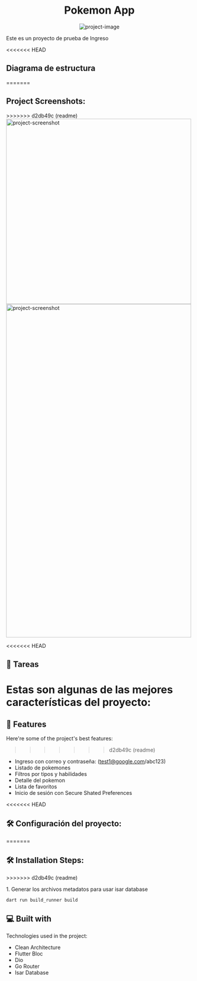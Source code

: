 <h1 align="center" id="title">Pokemon App</h1>

<p align="center"><img src="https://upload.wikimedia.org/wikipedia/commons/thumb/9/98/International_Pok%C3%A9mon_logo.svg/2560px-International_Pok%C3%A9mon_logo.svg.png" alt="project-image"></p>

<p id="description">Este es un proyecto de prueba de Ingreso</p>

<<<<<<< HEAD
<h2>Diagrama de estructura</h2>
=======
<h2>Project Screenshots:</h2>
>>>>>>> d2db49c (readme)

<img src="https://www.gregorypacheco.com.br/posts/img/clean-architecture.png" alt="project-screenshot" width="500" height="500/">

<img src="https://framerusercontent.com/images/zKsz2naHdS9mo5qHNsZsFyqCuZA.png" alt="project-screenshot" width="500" height="900/">

  
  
<<<<<<< HEAD
<h2>🧐 Tareas</h2>

Estas son algunas de las mejores características del proyecto:
=======
<h2>🧐 Features</h2>

Here're some of the project's best features:
>>>>>>> d2db49c (readme)

*   Ingreso con correo y contraseña: (test1@google.com/abc123)
*   Listado de pokemones
*   Filtros por tipos y habilidades
*   Detalle del pokemon
*   Lista de favoritos
*   Inicio de sesión con Secure Shated Preferences

<<<<<<< HEAD
<h2>🛠️ Configuración del proyecto:</h2>
=======
<h2>🛠️ Installation Steps:</h2>
>>>>>>> d2db49c (readme)

<p>1. Generar los archivos metadatos para usar isar database</p>

```
dart run build_runner build
```

  
  
<h2>💻 Built with</h2>

Technologies used in the project:

*   Clean Architecture
*   Flutter Bloc
*   Dio
*   Go Router
*   Isar Database